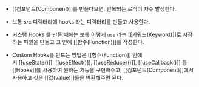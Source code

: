 - [[컴포넌트(Component)]]를 만들다보면, 반복되는 로직이 자주 발생한다.

- 보통 src 디렉터리에 hooks 라는 디렉터리를 만들고 사용한다.
- 커스텀 Hooks 를 만들 때에는 보통 이렇게 `use` 라는 [[키워드(Keyword)]]로 시작하는 파일을 만들고 그 안에 [[함수(Function)]]를 작성한다.

- Custom Hooks를 만드는 방법은 [[함수(Function)]] 안에서 [[useState()]], [[useEffect()]], [[useReducer()]], [[useCallback()]] 등 [[Hooks]]를 사용하여 원하는 기능을 구현해주고, [[컴포넌트(Component)]]에서 사용하고 싶은 [[값(value)]]들을 반환해주면 된다.